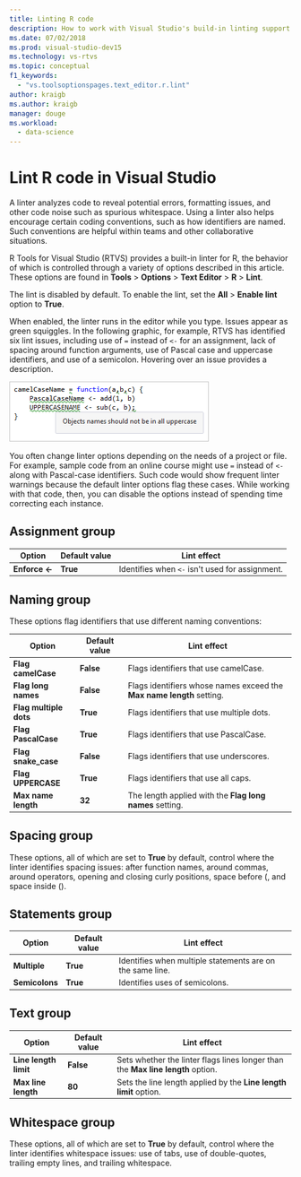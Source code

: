 ```yaml
---
title: Linting R code
description: How to work with Visual Studio's build-in linting support for R, including linter options.
ms.date: 07/02/2018
ms.prod: visual-studio-dev15
ms.technology: vs-rtvs
ms.topic: conceptual
f1_keywords: 
  - "vs.toolsoptionspages.text_editor.r.lint"
author: kraigb
ms.author: kraigb
manager: douge
ms.workload: 
  - data-science
---
```


# Lint R code in Visual Studio

A linter analyzes code to reveal potential errors, formatting issues, and other code noise such as spurious whitespace. Using a linter also helps encourage certain coding conventions, such as how identifiers are named. Such conventions are helpful within teams and other collaborative situations.

R Tools for Visual Studio (RTVS) provides a built-in linter for R, the behavior of which is controlled through a variety of options described in this article. These options are found in **Tools** > **Options** > **Text Editor** > **R** > **Lint**.

The lint is disabled by default. To enable the lint, set the **All** > **Enable lint** option to **True**.

When enabled, the linter runs in the editor while you type. Issues appear as green squiggles. In the following graphic, for example, RTVS has identified six lint issues, including use of `=` instead of `<-` for an assignment, lack of spacing around function arguments, use of Pascal case and uppercase identifiers, and use of a semicolon. Hovering over an issue provides a description.

![Examples of linter output for R code](media/linting-01.png)

You often change linter options depending on the needs of a project or file. For example, sample code from an online course might use `=` instead of `<-` along with Pascal-case identifiers. Such code would show frequent linter warnings because the default linter options flag these cases. While working with that code, then, you can disable the options instead of spending time correcting each instance.

## Assignment group

| Option | Default value | Lint effect |
| --- | --- | --- |
| **Enforce \<-** | **True** | Identifies when `<-` isn't used for assignment. |

## Naming group

These options flag identifiers that use different naming conventions:

| Option | Default value | Lint effect |
| --- | --- | --- |
| **Flag camelCase** | **False** | Flags identifiers that use camelCase. |
| **Flag long names** | **False** | Flags identifiers whose names exceed the **Max name length** setting. |
| **Flag multiple dots** | **True** | Flags identifiers that use multiple dots. |
| **Flag PascalCase** | **True** | Flags identifiers that use PascalCase. |
| **Flag snake_case** | **False** | Flags identifiers that use underscores. |
| **Flag UPPERCASE** | **True** | Flags identifiers that use all caps. |
| **Max name length** | **32** | The length applied with the **Flag long names** setting. |

## Spacing group

These options, all of which are set to **True** by default, control where the linter identifies spacing issues: after function names, around commas, around operators, opening and closing curly positions, space before (, and space inside ().

## Statements group

| Option | Default value | Lint effect |
| --- | --- | --- |
| **Multiple** | **True** | Identifies when multiple statements are on the same line. |
| **Semicolons** | **True** | Identifies uses of semicolons. |

## Text group

| Option | Default value | Lint effect |
| --- | --- | --- |
| **Line length limit** | **False** | Sets whether the linter flags lines longer than the **Max line length** option. |
| **Max line length** | **80** | Sets the line length applied by the **Line length limit** option. |

## Whitespace group

These options, all of which are set to **True** by default, control where the linter identifies whitespace issues: use of tabs, use of double-quotes, trailing empty lines, and trailing whitespace.